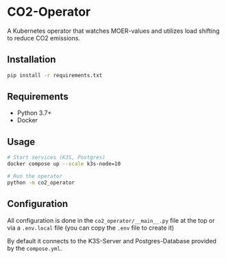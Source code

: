 # CO2-Operator

A Kubernetes operator that watches MOER-values and utilizes load shifting to reduce CO2 emissions.

## Installation

```bash
pip install -r requirements.txt
```

## Requirements

- Python 3.7+
- Docker

## Usage

```bash
# Start services (K3S, Postgres)
docker compose up --scale k3s-node=10

# Run the operator
python -m co2_operator
```

## Configuration

All configuration is done in the `co2_operator/__main__.py` file at the top or via a `.env.local` file (you can copy the `.env` file to create it)

By default it connects to the K3S-Server and Postgres-Database provided by the `compose.yml`.

